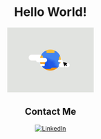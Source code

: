<div align="center">

  <h1>Hello World!</h1>
  <img src="https://github.com/jkomonen/Joshua-Komonen/blob/main/hello_world.gif" width="200px" alt="hello world">

</div>



<div align="center">

## Contact Me

<a href="www.linkedin.com/in/joshuakomonen"><img alt="LinkedIn" src="https://img.shields.io/badge/LinkedIn-Josh%20Komonen-blue"></a>

</div>
